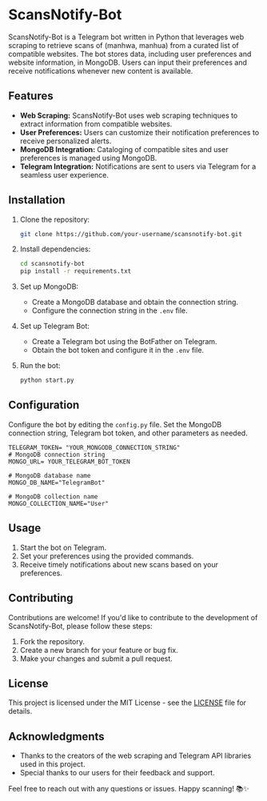 # ScansNotify-Bot

ScansNotify-Bot is a Telegram bot written in Python that leverages web scraping to retrieve scans of (manhwa, manhua) from a curated list of compatible websites. The bot stores data, including user preferences and website information, in MongoDB. Users can input their preferences and receive notifications whenever new content is available.

## Features

- **Web Scraping:** ScansNotify-Bot uses web scraping techniques to extract information from compatible websites.
- **User Preferences:** Users can customize their notification preferences to receive personalized alerts.
- **MongoDB Integration:** Cataloging of compatible sites and user preferences is managed using MongoDB.
- **Telegram Integration:** Notifications are sent to users via Telegram for a seamless user experience.

## Installation

1. Clone the repository:

   ```bash
   git clone https://github.com/your-username/scansnotify-bot.git
   ```

2. Install dependencies:

   ```bash
   cd scansnotify-bot
   pip install -r requirements.txt
   ```

3. Set up MongoDB:

   - Create a MongoDB database and obtain the connection string.
   - Configure the connection string in the `.env` file.

4. Set up Telegram Bot:

   - Create a Telegram bot using the BotFather on Telegram.
   - Obtain the bot token and configure it in the `.env` file.

5. Run the bot:

   ```bash
   python start.py
   ```

## Configuration

Configure the bot by editing the `config.py` file. Set the MongoDB connection string, Telegram bot token, and other parameters as needed.

```.env
TELEGRAM_TOKEN= "YOUR_MONGODB_CONNECTION_STRING"
# MongoDB connection string
MONGO_URL= YOUR_TELEGRAM_BOT_TOKEN

# MongoDB database name
MONGO_DB_NAME="TelegramBot"

# MongoDB collection name
MONGO_COLLECTION_NAME="User"
```

## Usage

1. Start the bot on Telegram.
2. Set your preferences using the provided commands.
3. Receive timely notifications about new scans based on your preferences.

## Contributing

Contributions are welcome! If you'd like to contribute to the development of ScansNotify-Bot, please follow these steps:

1. Fork the repository.
2. Create a new branch for your feature or bug fix.
3. Make your changes and submit a pull request.

## License

This project is licensed under the MIT License - see the [LICENSE](LICENSE) file for details.

## Acknowledgments

- Thanks to the creators of the web scraping and Telegram API libraries used in this project.
- Special thanks to our users for their feedback and support.

Feel free to reach out with any questions or issues. Happy scanning! 📚✨
```
